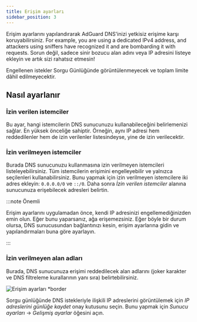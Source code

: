```yaml
---
title: Erişim ayarları
sidebar_position: 3
---
```


Erişim ayarlarını yapılandırarak AdGuard DNS'inizi yetkisiz erişime karşı koruyabilirsiniz. For example, you are using a dedicated IPv4 address, and attackers using sniffers have recognized it and are bombarding it with requests. Sorun değil, sadece sinir bozucu alan adını veya IP adresini listeye ekleyin ve artık sizi rahatsız etmesin!

Engellenen istekler Sorgu Günlüğünde görüntülenmeyecek ve toplam limite dâhil edilmeyecektir.

## Nasıl ayarlanır

### İzin verilen istemciler

Bu ayar, hangi istemcilerin DNS sunucunuzu kullanabileceğini belirlemenizi sağlar. En yüksek önceliğe sahiptir. Örneğin, aynı IP adresi hem reddedilenler hem de izin verilenler listesindeyse, yine de izin verilecektir.

### İzin verilmeyen istemciler

Burada DNS sunucunuzu kullanmasına izin verilmeyen istemcileri listeleyebilirsiniz. Tüm istemcilerin erişimini engelleyebilir ve yalnızca seçilenleri kullanabilirsiniz. Bunu yapmak için izin verilmeyen istemcilere iki adres ekleyin: `0.0.0.0/0` ve `::/0`. Daha sonra _İzin verilen istemciler_ alanına sunucunuza erişebilecek adresleri belirtin.

:::note Önemli

Erişim ayarlarını uygulamadan önce, kendi IP adresinizi engellemediğinizden emin olun. Eğer bunu yaparsanız, ağa erişemezsiniz. Eğer böyle bir durum olursa, DNS sunucusundan bağlantınızı kesin, erişim ayarlarına gidin ve yapılandırmaları buna göre ayarlayın.

:::

### İzin verilmeyen alan adları

Burada, DNS sunucunuza erişimi reddedilecek alan adlarını (joker karakter ve DNS filtreleme kurallarının yanı sıra) belirtebilirsiniz.

![Erişim ayarları \*border](https://cdn.adtidy.org/content/release_notes/dns/v2-5/AS-en.png)

Sorgu günlüğünde DNS istekleriyle ilişkili IP adreslerini görüntülemek için _IP adreslerini günlüğe kaydet_ onay kutusunu seçin. Bunu yapmak için _Sunucu ayarları_ → _Gelişmiş ayarlar_ öğesini açın.
